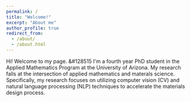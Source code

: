 ```yaml
---
permalink: /
title: "Welcome!"
excerpt: "About me"
author_profile: true
redirect_from: 
  - /about/
  - /about.html
---
```


Hi! Welcome to my page. &#128515 I'm a fourth year PhD student in the Applied Mathematics Program at the University of Arizona. My research falls at the intersection of applied mathematics and materals science. Specifically, my research focuses on utilizing computer vision (CV) and natural language processing (NLP) techniques to accelerate the materials design process.
